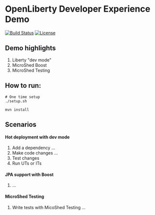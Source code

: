 # OpenLiberty Developer Experience Demo

[![Build Status](https://travis-ci.org/OpenLiberty/demo-devex.svg?branch=master)](https://travis-ci.org/OpenLiberty/demo-devex)
[![License](https://img.shields.io/badge/License-ASL%202.0-green.svg)](https://opensource.org/licenses/Apache-2.0)

## Demo highlights

1. Liberty "dev mode"
1. MicroShed Boost
1. MicroShed Testing

## How to run:

```
# One time setup
./setup.sh

mvn install
```

## Scenarios

#### Hot deployment with dev mode

1. Add a dependency ...
2. Make code changes ...
3. Test changes
4. Run UTs or ITs

#### JPA support with Boost

1. ...

#### MicroShed Testing

1. Write tests with MicoShed Testing ...
